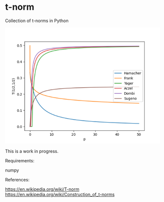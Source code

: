 # t-norm
Collection of t-norms in Python

![image](evaluation.png)

This is a work in progress.

Requirements:

numpy

References:

https://en.wikipedia.org/wiki/T-norm
https://en.wikipedia.org/wiki/Construction_of_t-norms
